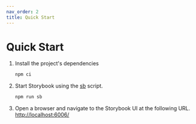```yaml
---
nav_order: 2
title: Quick Start
---
```


# Quick Start

1. Install the project's dependencies

    ```bash
    npm ci
    ```

2. Start Storybook using the
[sb](/pages/HBRG/mfe-core/guides/npm.html#sb) script.

    ```bash
    npm run sb
    ```

3. Open a browser and navigate to the Storybook UI at the following URL.
   [http://localhost:6006/](http://localhost:6006/)
